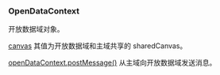 ### OpenDataContext

开放数据域对象。

[canvas](/api/render/Canvas/)
其值为开放数据域和主域共享的 sharedCanvas。

[openDataContext.postMessage()](#openDataContext-postMessage)
从主域向开放数据域发送消息。